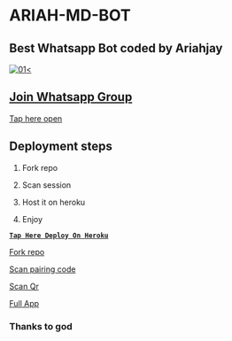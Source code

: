 # ARIAH-MD-BOT

## Best Whatsapp Bot coded by Ariahjay


  <a href="https://ibb.co/N6NMDtn"><img src="https://telegra.ph/file/f47e41a87b5598584d21c.jpg" alt="01" border="0" /><                  


## Join Whatsapp Group

[Tap here open](https://whatsapp.com/channel/0029VadMKr5CHDyqkvb0u30r)


## Deployment steps

1. Fork repo


2. Scan session


3. Host it on heroku


4. Enjoy


**[`Tap Here Deploy On Heroku`](https://dashboard.heroku.com/new?template=https://github.com/ibrahimaitech/jay-ai-bot)**



[Fork repo](https://github.com/Ariahjay/ARIAH-MD-BOT/fork)



[Scan pairing code](https://ariahjaytest-39007aed5d38.herokuapp.com/pair)



[Scan Qr](https://ariahjaytest-39007aed5d38.herokuapp.com/qr)



[Full App](https://ariahjaytest-39007aed5d38.herokuapp.com/qr)


### Thanks to god
